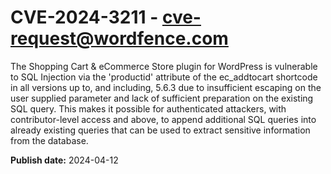 # CVE-2024-3211 - cve-request@wordfence.com

The Shopping Cart & eCommerce Store plugin for WordPress is vulnerable to SQL Injection via the 'productid' attribute of the ec_addtocart shortcode in all versions up to, and including, 5.6.3 due to insufficient escaping on the user supplied parameter and lack of sufficient preparation on the existing SQL query.  This makes it possible for authenticated attackers, with contributor-level access and above, to append additional SQL queries into already existing queries that can be used to extract sensitive information from the database.

**Publish date:** 2024-04-12
